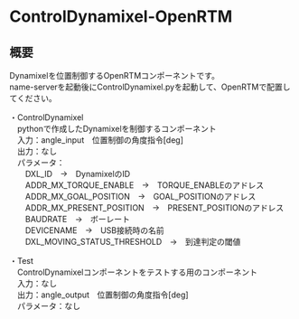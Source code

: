 # ControlDynamixel-OpenRTM

## 概要
Dynamixelを位置制御するOpenRTMコンポーネントです。<br>
name-serverを起動後にControlDynamixel.pyを起動して、OpenRTMで配置してください。

・ControlDynamixel<br>
　pythonで作成したDynamixelを制御するコンポーネント<br>
　入力：angle_input　位置制御の角度指令[deg]<br>
　出力：なし<br>
　パラメータ：<br>
　　DXL_ID　->　DynamixelのID<br>
　　ADDR_MX_TORQUE_ENABLE　->　TORQUE_ENABLEのアドレス<br>
　　ADDR_MX_GOAL_POSITION　->　GOAL_POSITIONのアドレス<br>
　　ADDR_MX_PRESENT_POSITION　->　PRESENT_POSITIONのアドレス<br>
　　BAUDRATE　->　ボーレート<br>
　　DEVICENAME　->　USB接続時の名前<br>
　　DXL_MOVING_STATUS_THRESHOLD　->　到達判定の閾値<br>

・Test<br>
　ControlDynamixelコンポーネントをテストする用のコンポーネント<br>
　入力：なし<br>
　出力：angle_output　位置制御の角度指令[deg]<br>
　パラメータ：なし<br>

